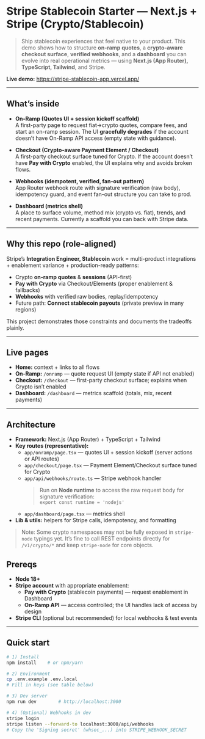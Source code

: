 # Stripe Stablecoin Starter — Next.js + Stripe (Crypto/Stablecoin)

> Ship stablecoin experiences that feel native to your product. This demo shows how to structure **on-ramp quotes**, a **crypto-aware checkout surface**, **verified webhooks**, and a **dashboard** you can evolve into real operational metrics — using **Next.js (App Router), TypeScript, Tailwind**, and Stripe.

**Live demo:** https://stripe-stablecoin-app.vercel.app/

---

## What’s inside

- **On-Ramp (Quotes UI + session kickoff scaffold)**  
  A first-party page to request fiat→crypto quotes, compare fees, and start an on-ramp session. The UI **gracefully degrades** if the account doesn’t have On-Ramp API access (empty state with guidance).
  
- **Checkout (Crypto-aware Payment Element / Checkout)**  
  A first-party checkout surface tuned for Crypto. If the account doesn’t have **Pay with Crypto** enabled, the UI explains why and avoids broken flows.

- **Webhooks (idempotent, verified, fan-out pattern)**  
  App Router webhook route with signature verification (raw body), idempotency guard, and event fan-out structure you can take to prod.

- **Dashboard (metrics shell)**  
  A place to surface volume, method mix (crypto vs. fiat), trends, and recent payments. Currently a scaffold you can back with Stripe data.

---

## Why this repo (role-aligned)

Stripe’s **Integration Engineer, Stablecoin** work = multi-product integrations + enablement variance + production-ready patterns:

- Crypto **on-ramp quotes** & **sessions** (API-first)
- **Pay with Crypto** via Checkout/Elements (proper enablement & fallbacks)
- **Webhooks** with verified raw bodies, replay/idempotency
- Future path: **Connect stablecoin payouts** (private preview in many regions)

This project demonstrates those constraints and documents the tradeoffs plainly.

---

## Live pages

- **Home:** context + links to all flows  
- **On-Ramp:** `/onramp` — quote request UI (empty state if API not enabled)  
- **Checkout:** `/checkout` — first-party checkout surface; explains when Crypto isn’t enabled  
- **Dashboard:** `/dashboard` — metrics scaffold (totals, mix, recent payments)

---

## Architecture

- **Framework:** Next.js (App Router) + TypeScript + Tailwind
- **Key routes (representative):**
  - `app/onramp/page.tsx` — quotes UI + session kickoff (server actions or API routes)
  - `app/checkout/page.tsx` — Payment Element/Checkout surface tuned for Crypto
  - `app/api/webhooks/route.ts` — Stripe webhook handler  
    > Run on **Node runtime** to access the raw request body for signature verification:  
    > `export const runtime = 'nodejs'`
  - `app/dashboard/page.tsx` — metrics shell
- **Lib & utils:** helpers for Stripe calls, idempotency, and formatting

> Note: Some crypto namespaces may not be fully exposed in `stripe-node` typings yet. It’s fine to call REST endpoints directly for `/v1/crypto/*` and keep `stripe-node` for core objects.

## Prereqs

- **Node 18+**
- **Stripe account** with appropriate enablement:
  - **Pay with Crypto** (stablecoin payments) — request enablement in Dashboard
  - **On-Ramp API** — access controlled; the UI handles lack of access by design
- **Stripe CLI** (optional but recommended) for local webhooks & test events

---

## Quick start

```bash
# 1) Install
npm install    # or npm/yarn

# 2) Environment
cp .env.example .env.local
# Fill in keys (see table below)

# 3) Dev server
npm run dev        # http://localhost:3000

# 4) (Optional) Webhooks in dev
stripe login
stripe listen --forward-to localhost:3000/api/webhooks
# Copy the 'Signing secret' (whsec_...) into STRIPE_WEBHOOK_SECRET
